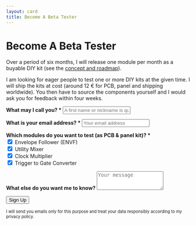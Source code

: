```yaml
---
layout: card
title: Become A Beta Tester
---
```


# Become A Beta Tester

Over a period of six months, I will release one module per month as a buyable DIY kit (see the [concept and roadmap](/projects/one-module-per-month/)).

I am looking for eager people to test one or more DIY kits at the given time. I will ship the kits at cost (around 12 € for PCB, panel and shipping worldwide). You then have to source the components yourself and I would ask you for feedback within four weeks.

<form method="POST" autocomplete="off" action="https://70f0c8cb.sibforms.com/serve/MUIEAJdQmF-it0sReDyELISCiwpoRL0u72FKTXJEnbDoyORToh68PXMKFv_ajZQLnCsSHnDsrMNo0b_mEmG7fWOnaZRyj4-TbhP9pHoUAs4NJKAzyeOS7SNplm5LV3zsRa53caWTjsP23HOQ9olzUEq8bNmIvjQ1A02q9xQNzKyHgPV2BpOfK-TtDpbjwAJV3XS4K0C_p-hMjiIh">
  <p>
    <label for="FIRSTNAME"><strong>What may I call you? <span class="text-error">*</span></strong></label>
    <input class="input" maxlength="200" type="text" id="FIRSTNAME" name="FIRSTNAME" placeholder="A first name or nickname is quite enough" required />
  </p>
  <p>
    <label for="EMAIL"><strong>What is your email address? <span class="text-error">*</span></strong></label>
    <input class="input" type="email" id="EMAIL" name="EMAIL" placeholder="Your email address" required />
  </p>
  <p>
    <strong>Which modules do you want to test (as PCB & panel kit)? <span class="text-error">*</span></strong><br>
    <input type="checkbox" name="lists_30[]" value="9" id="envf" checked>
    <label for="envf">Envelope Follower (ENVF)</label><br>
    <input type="checkbox" name="lists_30[]" value="10" id="mixer" checked>
    <label for="mixer">Utility Mixer</label><br>
    <input type="checkbox" name="lists_30[]" value="11" id="clock-multiplier" checked>
    <label for="clock-multiplier">Clock Multiplier</label><br>
    <input type="checkbox" name="lists_30[]" value="12" id="trigger-to-gate-converter" checked>
    <label for="trigger-to-gate-converter">Trigger to Gate Converter</label>
  </p>
  <p>
    <label for="INITIAL_MESSAGE"><strong>What else do you want me to know?</strong></label>
    <textarea rows="3" class="input" maxlength="500" id="INITIAL_MESSAGE" name="INITIAL_MESSAGE" placeholder="Your message"></textarea>
  </p>
  <p>
    <button type="submit" class="primary">Sign Up</button>
  </p>
  <p class="text-grey" style="font-size:80%;">
    I will send you emails only for this purpose and treat your data responsibly according to my privacy policy.
  </p>
</form>



  



